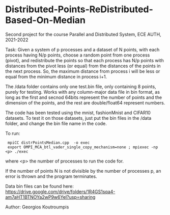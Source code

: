 # Distributed-Points-ReDistributed-Based-On-Median
Second project for the course Parallel and Distributed System, ECE AUTH, 2021-2022


Task: 
Given a system of p processes and a dataset of N points, with each process having N/p points,
choose a random point from one process (pivot), and redistribute the points so that each process has N/p points
with distances from the pivot less (or equal) from the distances of the points in the next process. 
So, the maximum distance from process i will be less or equal from the minimum distance in process i+1.

The /data folder contains only one test.bin file, only containing 8 points, purely for testing. 
Works with any column-major data file in bin format, as long as the first and secnod 64bits represent the number of points and the dimension of the points, and the rest are double/float64 represent numbers.

The code has been tested using the mnist, fashionMnist and CIFAR10 datasets. 
To test it on those datasets, just put the bin files in the /data folder, and change the bin file name in the code.

To run:

```
 mpiCC distrPointsMedian.cpp  -o exec
 export OMPI_MCA_btl_vader_single_copy_mechanism=none ; mpiexec -np <p> ./exec
```
where \<p\> the number of processes to run the code for.

If the number of points N is not divisible by the number of processes p, an error is thrown and the program terminates.

Data bin files can be found here: https://drive.google.com/drive/folders/1R4GS1sqa4-am7aHT1BTNOYa2wP9w6YeI?usp=sharing

Author: Georgios Koutroumpis
